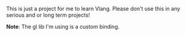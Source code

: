 This is just a project for me to learn Vlang.
Please don't use this in any serious and or long term projects!

**Note**: The gl lib I'm using is a custom binding. 